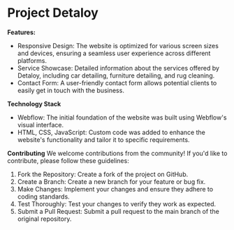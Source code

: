# Project Detaloy

**Features:**
- Responsive Design: The website is optimized for various screen sizes and devices, ensuring a seamless user experience across different platforms.
- Service Showcase: Detailed information about the services offered by Detaloy, including car detailing, furniture detailing, and rug cleaning.
- Contact Form: A user-friendly contact form allows potential clients to easily get in touch with the business.

**Technology Stack**
- Webflow: The initial foundation of the website was built using Webflow's visual interface.
- HTML, CSS, JavaScript: Custom code was added to enhance the website's functionality and tailor it to specific requirements.

**Contributing**
We welcome contributions from the community! If you'd like to contribute, please follow these guidelines:

1. Fork the Repository: Create a fork of the project on GitHub.   
2. Create a Branch: Create a new branch for your feature or bug fix.
3. Make Changes: Implement your changes and ensure they adhere to coding standards.
4. Test Thoroughly: Test your changes to verify they work as expected.
5. Submit a Pull Request: Submit a pull request to the main branch of the original repository.
